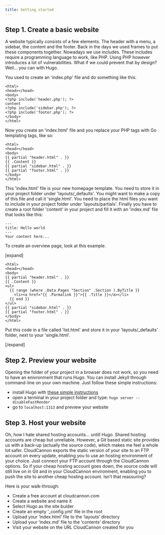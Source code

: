 ```yaml
---
title: Getting started
---
```

## Step 1. Create a basic website

A website typically consists of a few elements. The header with a menu, a sidebar, the content and the footer. Back in the days we used frames to put these components together. Nowadays we use includes. These includes require a programming language to work, like PHP. Using PHP however introduces a lot of vulnerabilities. What if we could prevent that by design? Well... you can with Hugo.

You used to create an 'index.php' file and do something like this:

```
<html>
<head></head>
<body>
<?php include('header.php'); ?>
content
<?php include('sidebar.php'); ?>
<?php include('footer.php'); ?>
</body>
</html>
```

Now you create an 'index.html' file and you replace your PHP tags with Go templating tags, like so:

```
<html>
<head></head>
<body>
{{ partial "header.html" . }}
{{ .Content }}
{{ partial "sidebar.html" . }}
{{ partial "footer.html" . }}
</body>
</html>
```

This 'index.html' file is your new homepage template. You need to store it in your project folder under 'layouts/_defaults'. You might want to make a copy of this file and call it 'single.html'. You need to place the html files you want to include in your project folder under 'layouts/partials'. Finally you have to create a root folder 'content' in your project and fill it with an 'index.md' file that looks like this:


```
---
title: Hello world
---
Your content here...
```

To create an overview page, look at this example.

[expand]

```
<html>
<head></head>
<body>
{{ partial "header.html" . }}
{{ .Content }}
<ul>
  {{ range (where .Data.Pages "Section" .Section ).ByTitle }}
    <li><a href="{{ .Parmalink }}">{{ .Title }}</a></li>
  {{ end }}
</ul>
{{ partial "sidebar.html" . }}
{{ partial "footer.html" . }}
</body>
</html>

```

Put this code in a file called 'list.html' and store it in your 'layouts/_defaults' folder, next to your 'single.html'.

[/expand]

## Step 2. Preview your website

Opening the folder of your project in a browser does not work, so you need to have an enivronment that runs Hugo. You can install Jekyll through command-line on your own machine. Just follow these simple instructions:

* install Hugo with [these simple instructions](https://gohugo.io/getting-started/installing/)
* open a terminal in your project folder and type: `hugo server --disableFastRender`
* go to `localhost:1313` and preview your website

## Step 3. Host your website

Oh, how I hate shared hosting accounts… untill Hugo. Shared hosting accounts are cheap but unreliable. However, a Git based static site provides us with a back-up (actually the source code), which makes me feel a whole lot safer. CloudCannon exports the static version of your site to an FTP account on every update, enabling you to use an hosting environment of your choice. Just connect your FTP account through the CloudCannon options. So if your cheap hosting account goes down, the source code will still live on in Git and in your CloudCannon environment, enabling you to push the site to another cheap hosting account. Isn’t that reassuring?

Here is your walk-through:

- Create a free account at cloudcannon.com
- Create a website and name it
- Select Hugo as the site buider
- Create an empty ‘_config.yml’ file in the root
- Upload your ‘index.html’ file to the ‘layouts’ directory
- Upload your ‘index.md’ file to the ‘contents’ directory
- Visit your website on the URL CloudCannon created for you

